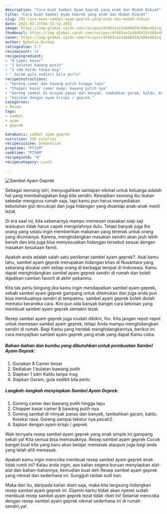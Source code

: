```yaml
---
description: "Cara buat Sambel Ayam Geprek yang enak dan Mudah Dibuat"
title: "Cara buat Sambel Ayam Geprek yang enak dan Mudah Dibuat"
slug: 291-cara-buat-sambel-ayam-geprek-yang-enak-dan-mudah-dibuat
date: 2021-03-23T06:33:53.265Z
image: https://img-global.cpcdn.com/recipes/4fd83ce2a16d6d19/680x482cq70/sambel-ayam-geprek-foto-resep-utama.jpg
thumbnail: https://img-global.cpcdn.com/recipes/4fd83ce2a16d6d19/680x482cq70/sambel-ayam-geprek-foto-resep-utama.jpg
cover: https://img-global.cpcdn.com/recipes/4fd83ce2a16d6d19/680x482cq70/sambel-ayam-geprek-foto-resep-utama.jpg
author: Ophelia Bishop
ratingvalue: 3.7
reviewcount: 14
recipeingredient:
- "8 Camer besar"
- "1 bulatan bawang putih"
- "1 sdm Kaldu tanpa msg"
- " Garam gula sedikit bila perlu"
recipeinstructions:
- "Goreng camer dan bawang putih hingga layu"
- "Chopper kasar camer &amp; bawang putih nya"
- "Goreng sambal di minyak panas dan banyak, tambahkan garam, kaldu. Koreksi rasa. Goreng sampai tekstur nya pecah2."
- "Sajikan dengan ayam krispi / geprek."
categories:
- Resep
tags:
- sambel
- ayam
- geprek

katakunci: sambel ayam geprek 
nutrition: 256 calories
recipecuisine: Indonesian
preptime: "PT31M"
cooktime: "PT36M"
recipeyield: "4"
recipecategory: Lunch

---
```



![Sambel Ayam Geprek](https://img-global.cpcdn.com/recipes/4fd83ce2a16d6d19/680x482cq70/sambel-ayam-geprek-foto-resep-utama.jpg)

Sebagai seorang istri, menyuguhkan santapan nikmat untuk keluarga adalah hal yang membahagiakan bagi kita sendiri. Kewajiban seorang ibu bukan sekedar mengurus rumah saja, tapi kamu pun harus menyediakan kebutuhan gizi tercukupi dan juga hidangan yang disantap anak-anak mesti lezat.

Di era  saat ini, kita sebenarnya mampu memesan masakan siap saji walaupun tidak harus capek mengolahnya dulu. Tetapi banyak juga lho orang yang selalu ingin memberikan makanan yang terenak untuk orang yang dicintainya. Karena, menghidangkan masakan sendiri akan jauh lebih bersih dan kita juga bisa menyesuaikan hidangan tersebut sesuai dengan masakan kesukaan famili. 



Apakah anda adalah salah satu penikmat sambel ayam geprek?. Asal kamu tahu, sambel ayam geprek merupakan hidangan khas di Nusantara yang sekarang disukai oleh setiap orang di berbagai tempat di Indonesia. Kamu dapat menghidangkan sambel ayam geprek sendiri di rumah dan boleh dijadikan camilan favorit di akhir pekanmu.

Kita tak perlu bingung jika kamu ingin mendapatkan sambel ayam geprek, sebab sambel ayam geprek gampang untuk ditemukan dan juga anda pun bisa membuatnya sendiri di tempatmu. sambel ayam geprek boleh diolah memalui beraneka cara. Kini pun ada banyak banget cara kekinian yang membuat sambel ayam geprek semakin lezat.

Resep sambel ayam geprek juga mudah dibikin, lho. Kita jangan repot-repot untuk memesan sambel ayam geprek, tetapi Anda mampu menghidangkan sendiri di rumah. Bagi Kamu yang hendak menghidangkannya, berikut ini cara menyajikan sambel ayam geprek yang enak yang dapat Kamu coba.

<!--inarticleads1-->

##### Bahan-bahan dan bumbu yang dibutuhkan untuk pembuatan Sambel Ayam Geprek:

1. Gunakan 8 Camer besar
1. Sediakan 1 bulatan bawang putih
1. Siapkan 1 sdm Kaldu tanpa msg
1. Siapkan  Garam, gula sedikit bila perlu




<!--inarticleads2-->

##### Langkah-langkah menyiapkan Sambel Ayam Geprek:

1. Goreng camer dan bawang putih hingga layu
1. Chopper kasar camer &amp; bawang putih nya
1. Goreng sambal di minyak panas dan banyak, tambahkan garam, kaldu. Koreksi rasa. Goreng sampai tekstur nya pecah2.
1. Sajikan dengan ayam krispi / geprek.




Wah ternyata resep sambel ayam geprek yang enak simple ini gampang sekali ya! Kita semua bisa memasaknya. Resep sambel ayam geprek Cocok banget buat kita yang baru akan belajar memasak ataupun juga bagi anda yang telah ahli memasak.

Apakah kamu ingin mencoba membuat resep sambel ayam geprek enak tidak rumit ini? Kalau anda ingin, ayo kalian segera buruan menyiapkan alat-alat dan bahan-bahannya, kemudian buat deh Resep sambel ayam geprek yang nikmat dan sederhana ini. Sungguh taidak sulit kan. 

Maka dari itu, daripada kalian diam saja, maka kita langsung hidangkan resep sambel ayam geprek ini. Dijamin kamu tiidak akan nyesel sudah membuat resep sambel ayam geprek lezat tidak ribet ini! Selamat mencoba dengan resep sambel ayam geprek nikmat sederhana ini di rumah sendiri,ya!.

